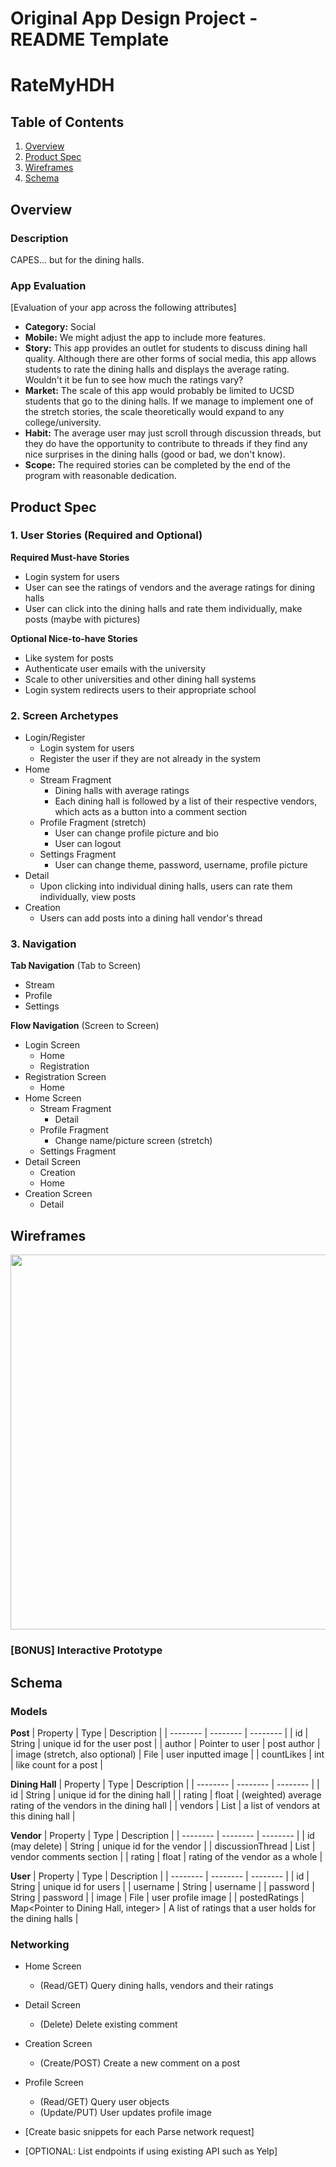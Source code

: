 Original App Design Project - README Template
===

# RateMyHDH

## Table of Contents
1. [Overview](#Overview)
1. [Product Spec](#Product-Spec)
1. [Wireframes](#Wireframes)
2. [Schema](#Schema)

## Overview
### Description
CAPES... but for the dining halls.

### App Evaluation
[Evaluation of your app across the following attributes]
- **Category:** Social
- **Mobile:** We might adjust the app to include more features.
- **Story:** This app provides an outlet for students to discuss dining hall quality. Although there are other forms of social media, this app allows students to rate the dining halls and displays the average rating. Wouldn't it be fun to see how much the ratings vary?
- **Market:** The scale of this app would probably be limited to UCSD students that go to the dining halls. If we manage to implement one of the stretch stories, the scale theoretically would expand to any college/university.
- **Habit:** The average user may just scroll through discussion threads, but they do have the opportunity to contribute to threads if they find any nice surprises in the dining halls (good or bad, we don't know).
- **Scope:** The required stories can be completed by the end of the program with reasonable dedication.

## Product Spec

### 1. User Stories (Required and Optional)

**Required Must-have Stories**

* Login system for users
* User can see the ratings of vendors and the average ratings for dining halls
* User can click into the dining halls and rate them individually, make posts (maybe with pictures)

**Optional Nice-to-have Stories**

* Like system for posts
* Authenticate user emails with the university
* Scale to other universities and other dining hall systems
* Login system redirects users to their appropriate school

### 2. Screen Archetypes

* Login/Register
   * Login system for users
   * Register the user if they are not already in the system
* Home
    * Stream Fragment
       * Dining halls with average ratings
       * Each dining hall is followed by a list of their respective vendors, which acts as a button into a comment section
    * Profile Fragment (stretch)
        * User can change profile picture and bio
        * User can logout
    * Settings Fragment
        * User can change theme, password, username, profile picture
* Detail
    * Upon clicking into individual dining halls, users can rate them individually, view posts
* Creation
    * Users can add posts into a dining hall vendor's thread

### 3. Navigation

**Tab Navigation** (Tab to Screen)

* Stream
* Profile
* Settings

**Flow Navigation** (Screen to Screen)

* Login Screen
    * Home
    * Registration
* Registration Screen
    * Home
* Home Screen
    * Stream Fragment
        * Detail
    * Profile Fragment
        * Change name/picture screen (stretch)
    * Settings Fragment
* Detail Screen
    * Creation
    * Home
* Creation Screen
    * Detail

## Wireframes
<img src="https://imgur.com/a/7CPokgi.jpg" width=600>

### [BONUS] Interactive Prototype

## Schema
### Models

**Post**
| Property | Type  | Description |
| -------- | -------- | -------- |
| id       | String   | unique id for the user post |
| author   | Pointer to user | post author |
| image (stretch, also optional) | File | user inputted image |
| countLikes | int    | like count for a post |

**Dining Hall**
| Property | Type  | Description |
| -------- | -------- | -------- |
| id | String | unique id for the dining hall |
| rating   | float  | (weighted) average rating of the vendors in the dining hall |
| vendors  | List<Pointer to Vendor> | a list of vendors at this dining hall |

**Vendor**
| Property | Type  | Description |
| -------- | -------- | -------- |
| id (may delete) | String | unique id for the vendor |
| discussionThread | List<Post> | vendor comments section |
| rating   | float  | rating of the vendor as a whole |

**User**
| Property | Type  | Description |
| -------- | -------- | -------- |
| id | String | unique id for users |
| username | String | username |
| password | String | password |
| image | File | user profile image |
| postedRatings | Map<Pointer to Dining Hall, integer> | A list of ratings that a user holds for the dining halls |

### Networking
- Home Screen
    - (Read/GET) Query dining halls, vendors and their ratings
- Detail Screen
    - (Delete) Delete existing comment
- Creation Screen
    - (Create/POST) Create a new comment on a post
- Profile Screen
    - (Read/GET) Query user objects
    - (Update/PUT) User updates profile image

- [Create basic snippets for each Parse network request]
- [OPTIONAL: List endpoints if using existing API such as Yelp]
